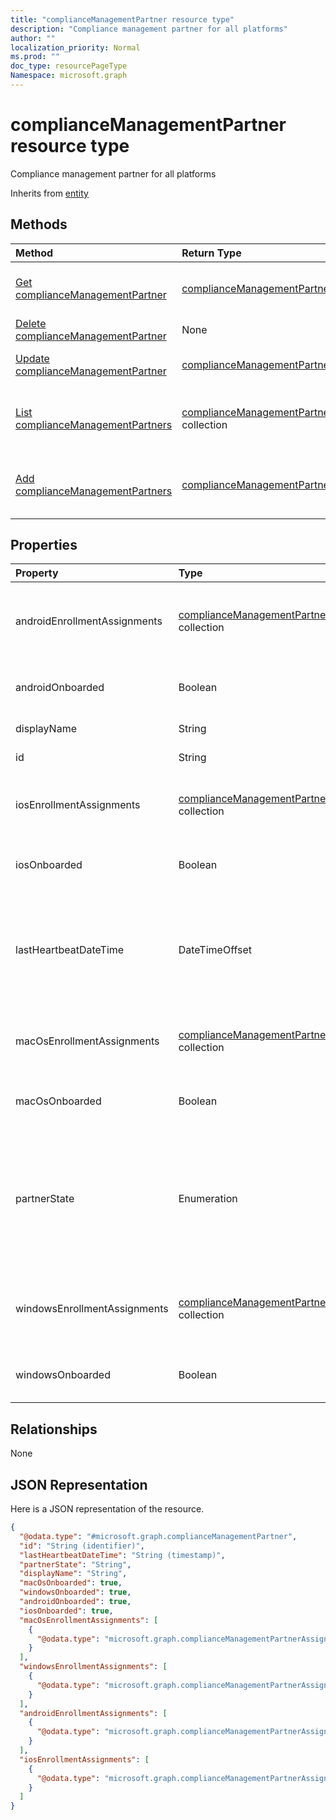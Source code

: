```yaml
---
title: "complianceManagementPartner resource type"
description: "Compliance management partner for all platforms"
author: ""
localization_priority: Normal
ms.prod: ""
doc_type: resourcePageType
Namespace: microsoft.graph
---
```



# complianceManagementPartner resource type

Compliance management partner for all platforms


Inherits from [entity](../resources/entity.md)

## Methods
|Method|Return Type|Description|
|:---|:---|:---|
|[Get complianceManagementPartner](../api/compliancemanagementpartner-get.md)|[complianceManagementPartner](../resources/complianceManagementPartner.md)|Read properties and relationships of the [complianceManagementPartner](../resources/compliancemanagementpartner.md) object.|
|[Delete complianceManagementPartner](../api/compliancemanagementpartner-delete.md)|None|Deletes a [complianceManagementPartner](../resources/compliancemanagementpartner.md).|
|[Update complianceManagementPartner](../api/compliancemanagementpartner-update.md)|[complianceManagementPartner](../resources/complianceManagementPartner.md)|Update the properties of a [complianceManagementPartner](../resources/compliancemanagementpartner.md) object.|
|[List complianceManagementPartners](../api/intune-devices-devicemanagement-list-compliancemanagementpartners.md)|[complianceManagementPartner](../resources/complianceManagementPartner.md) collection|Get the complianceManagementPartners from the complianceManagementPartners navigation property.|
|[Add complianceManagementPartners](../api/intune-devices-devicemanagement-post-compliancemanagementpartners.md)|[complianceManagementPartner](../resources/complianceManagementPartner.md)|Add complianceManagementPartners by posting to the complianceManagementPartners collection.|

## Properties
|Property|Type|Description|
|:---|:---|:---|
|androidEnrollmentAssignments|[complianceManagementPartnerAssignment](../resources/complianceManagementPartnerAssignment.md) collection|User groups which enroll Android devices through partner.|
|androidOnboarded|Boolean|Partner onboarded for Android devices.|
|displayName|String|Partner display name|
|id|String| Inherited from [entity](../resources/entity.md)|
|iosEnrollmentAssignments|[complianceManagementPartnerAssignment](../resources/complianceManagementPartnerAssignment.md) collection|User groups which enroll ios devices through partner.|
|iosOnboarded|Boolean|Partner onboarded for ios devices.|
|lastHeartbeatDateTime|DateTimeOffset|Timestamp of last heartbeat after admin onboarded to the compliance management partner|
|macOsEnrollmentAssignments|[complianceManagementPartnerAssignment](../resources/complianceManagementPartnerAssignment.md) collection|User groups which enroll Mac devices through partner.|
|macOsOnboarded|Boolean|Partner onboarded for Mac devices.|
|partnerState|Enumeration|Partner state of this tenant. Possible values are: `unknown`, `unavailable`, `enabled`, `terminated`, `rejected`, `unresponsive`.|
|windowsEnrollmentAssignments|[complianceManagementPartnerAssignment](../resources/complianceManagementPartnerAssignment.md) collection|User groups which enroll Windows devices through partner.|
|windowsOnboarded|Boolean|Partner onboarded for Windows devices.|

## Relationships
None

## JSON Representation
Here is a JSON representation of the resource.
<!-- {
  "blockType": "resource",
  "keyProperty": "id",
  "@odata.type": "microsoft.graph.complianceManagementPartner",
  "baseType": "microsoft.graph.entity",
  "openType": false
}
-->
``` json
{
  "@odata.type": "#microsoft.graph.complianceManagementPartner",
  "id": "String (identifier)",
  "lastHeartbeatDateTime": "String (timestamp)",
  "partnerState": "String",
  "displayName": "String",
  "macOsOnboarded": true,
  "windowsOnboarded": true,
  "androidOnboarded": true,
  "iosOnboarded": true,
  "macOsEnrollmentAssignments": [
    {
      "@odata.type": "microsoft.graph.complianceManagementPartnerAssignment"
    }
  ],
  "windowsEnrollmentAssignments": [
    {
      "@odata.type": "microsoft.graph.complianceManagementPartnerAssignment"
    }
  ],
  "androidEnrollmentAssignments": [
    {
      "@odata.type": "microsoft.graph.complianceManagementPartnerAssignment"
    }
  ],
  "iosEnrollmentAssignments": [
    {
      "@odata.type": "microsoft.graph.complianceManagementPartnerAssignment"
    }
  ]
}
```

